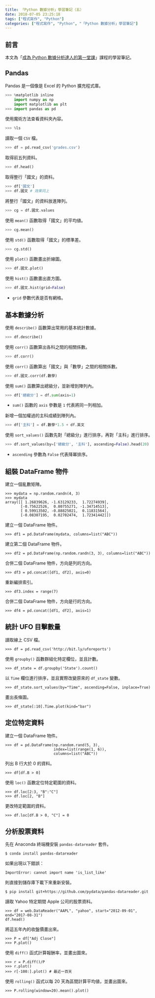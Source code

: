 ```yaml
---
title: 「Python 數據分析」學習筆記（五）
date: 2018-07-05 23:25:18
tags: ["程式寫作", "Python"]
categories: ["程式寫作", "Python", "「Python 數據分析」學習筆記"]
---
```


## 前言
本文為「[成為 Python 數據分析達人的第一堂課](http://moocs.nccu.edu.tw/)」課程的學習筆記。

## Pandas
Pandas 是一個像是 Excel 的 Python 擴充程式庫。
```Python
>>> %matplotlib inline
    import numpy as np
    import matplotlib as plt
>>> import pandas as pd
```
使用魔術方法查看資料夾內容。
```Python
>>> %ls
```
讀取一個 `CSV` 檔。
```Python
>>> df = pd.read_csv('grades.csv')
```
取得前五列資料。
```Python
>>> df.head()
```
取得整行「國文」的資料。
```Python
>>> df['國文']
>>> df.國文 # 效果同上
```
將整行「國文」的資料放進陣列。
```Python
>>> cg = df.國文.values
```
使用 `mean()` 函數取得「國文」的平均値。
```Python
>>> cg.mean()
```
使用 `std()` 函數取得「國文」的標準差。
```Python
>>> cg.std()
```
使用 `plot()` 函數畫出折線圖。
```Python
>>> df.國文.plot()
```
使用 `hist()` 函數畫出直方圖。
```Python
>>> df.國文.hist(grid=False)
```
- `grid` 參數代表是否有網格。

## 基本數據分析
使用 `describe()` 函數算出常用的基本統計數據。
```Python
>>> df.describe()
```
使用 `corr()` 函數算出各科之間的相關係數。
```Python
>>> df.corr()
```
使用 `corr()` 函數算出「國文」與「數學」之間的相關係數。
```Python
>>> df.國文.corr(df.數學)
```
使用 `sum()` 函數算出總級分，並新增到陣列內。
```Python
>>> df['總級分'] = df.sum(axis=1)
```
- `sum()` 函數的 `axis` 參數是 `1` 代表將同一列相加。

新增一個加權過的主科成績到陣列內。
```Python
>>> df['主科'] = df.數學*1.5 + df.英文
```
使用 `sort_values()` 函數先對「總級分」進行排序，再對「主科」進行排序。
```Python
>>> df.sort_values(by=['總級分', '主科'], ascending=False).head(20)
```
- `ascending` 參數為 `False` 代表降冪排序。

## 組裝 DataFrame 物件
建立一個亂數矩陣。
```Py
>>> mydata = np.random.randn(4, 3)
>>> mydata
array([[ 1.26839626, -1.63129233,  1.72274939],
       [-0.75622526,  0.80755271, -1.34714513],
       [ 0.59913502, -0.88825021,  0.11831564],
       [-0.08307195,  0.02702474,  1.72341442]])
```
建立一個 DataFrame 物件。
```Py
>>> df1 = pd.DataFrame(mydata, columns=list("ABC"))
```
建立第二個 DataFrame 物件。
```Py
>>> df2 = pd.DataFrame(np.random.randn(3, 3), columns=list("ABC"))
```
合併二個 DataFrame 物件，方向是列的方向。
```Py
>>> df3 = pd.concat([df1, df2], axis=0)
```
重新編排索引。
```Py
>>> df3.index = range(7)
```
合併二個 DataFrame 物件，方向是行的方向。
```Py
>>> df4 = pd.concat([df1, df2], axis=1)
```

## 統計 UFO 目擊數量
讀取線上 CSV 檔。
```Py
>>> df = pd.read_csv('http://bit.ly/uforeports')
```
使用 `groupby()` 函數群組化特定欄位，並且計數。
```Py
>>> df_state = df.groupby('State').count()
```
以 `Time` 欄位進行排序，並且實際改變原來的 `df_state` 變數。
```Py
>>> df_state.sort_values(by="Time", ascending=False, inplace=True)
```
畫出長條圖。
```Py
>>> df_state[:10].Time.plot(kind="bar")
```

## 定位特定資料
建立一個 DataFrame 物件。
```Py
>>> df = pd.DataFrame(np.random.rand(5, 3), 
                      index=list(range(1, 6)), 
                      columns=list("ABC"))
```
列出 B 行大於 0 的資料。
```Py
>>> df[df.B > 0]
```
使用 `loc()` 函數定位特定範圍的資料。
```Py
>>> df.loc[2:3, "B":"C"]
>>> df.loc[2, "B"]
```
更改特定範圍的資料。
```Py
>>> df.loc[df.B > 0, "C"] = 0
```

## 分析股票資料
先在 Anaconda 終端機安裝 `pandas-datareader` 套件。
```
$ conda install pandas-datareader
```
如果出現以下錯誤：
```
ImportError: cannot import name 'is_list_like'
```
則直接到儲存庫下載下來重新安裝。
```
$ pip install git+https://github.com/pydata/pandas-datareader.git
```
讀取 Yahoo 特定期間 Apple 公司的股票資料。
```Py
>>> df = web.DataReader("AAPL", "yahoo", start="2012-09-01", end="2017-08-31")
df.head()
```
將這五年內的收盤價畫出來。
```Py
>>> P = df["Adj Close"]
>>> P.plot()
```
使用 `diff()` 函式計算報酬率，並畫出圖來。
```Py
>>> r = P.diff()/P
>>> r.plot()
>>> r[-100:].plot() # 最近一百天
```
使用 `rolling()` 函式以每 20 天為區間計算平均値，並畫出圖來。
```Py
>>> P.rolling(window=20).mean().plot()
```